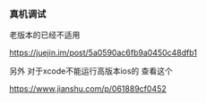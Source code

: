 ### 真机调试
老版本的已经不适用

https://juejin.im/post/5a0590ac6fb9a0450c48dfb1

另外 对于xcode不能运行高版本ios的 查看这个

https://www.jianshu.com/p/061889cf0452
